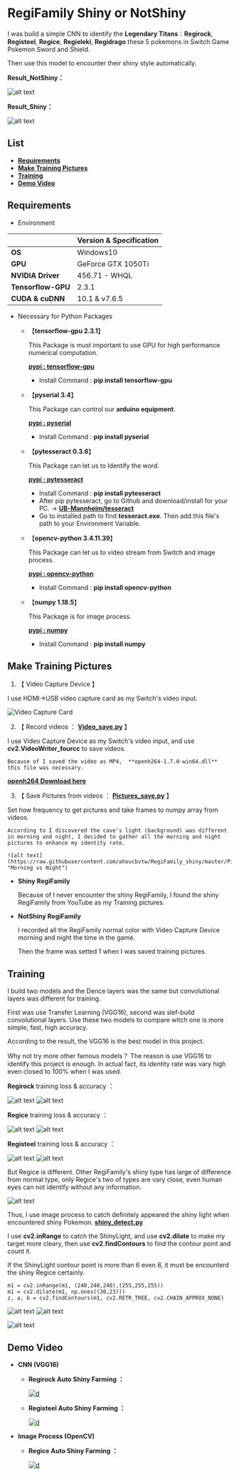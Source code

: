 # RegiFamily Shiny or NotShiny

I was build a simple CNN to identify the **Legendary Titans**：**Regirock**, **Registeel**, **Regice**, **Regieleki**,  **Regidrago** these 5 pokemons  in Switch Game Pokemon Sword and Shield.

Then use this model to encounter their shiny style automatically.

**Result_NotShiny：**

![alt text](https://raw.githubusercontent.com/ahoucbvtw/RegiFamily_shiny/master/Picture/Result_377_NotShiny_morning0.jpg "Not Shiny Regirock！！")

**Result_Shiny：**

![alt text](https://raw.githubusercontent.com/ahoucbvtw/RegiFamily_shiny/master/Picture/ShinyResult_377.jpg "Shiny Regirock！！")

## List

- **[Requirements](https://github.com/ahoucbvtw/RegiFamily_shiny#requirements)**
- **[Make Training Pictures](https://github.com/ahoucbvtw/RegiFamily_shiny#make-training-pictures)**
- **[Training](https://github.com/ahoucbvtw/RegiFamily_shiny#training)**
- **[Demo Video](https://github.com/ahoucbvtw/RegiFamily_shiny#demo-video)**


## Requirements

- Environment

|| Version & Specification | 
|---------|---------| 
| **OS** | Windows10 |
| **GPU** | GeForce GTX 1050Ti |
| **NVIDIA Driver** | 456.71 - WHQL |
| **Tensorflow-GPU** | 2.3.1 |
| **CUDA & cuDNN** | 10.1 & v7.6.5 |

- Necessary for Python Packages
  - 【**tensorflow-gpu 2.3.1**】
  
    This Package is must important to use GPU for high performance numerical computation.

    **[pypi : tensorflow-gpu](https://pypi.org/project/tensorflow-gpu/)**
    - Install Command : **pip install tensorflow-gpu**

  - 【**pyserial 3.4**】

    This Package can control our **arduino equipment**.

    **[pypi : pyserial](https://pypi.org/project/pyserial/)**
    - Install Command : **pip install pyserial**

  - 【**pytesseract 0.3.6**】

    This Package can let us to Identify the word.

    **[pypi : pytesseract](https://pypi.org/project/pytesseract/)**
    - Install Command : **pip install pytesseract**
    - After pip pytesseract, go to Github and download/install for your PC. → **[UB-Mannheim/tesseract](https://github.com/UB-Mannheim/tesseract/wiki)**
    - Go to installed path to find **tesseract.exe**.  Then add this file's path to your Environment Variable.
  
  - 【**opencv-python 3.4.11.39**】

    This Package can let us to video stream from Switch and image process.

    **[pypi : opencv-python](https://pypi.org/project/opencv-python/)**
    - Install Command : **pip install opencv-python**

  - 【**numpy 1.18.5**】

    This Package is for image process.

    **[pypi : numpy](https://pypi.org/project/numpy/)**
    - Install Command : **pip install numpy**

## Make Training Pictures
1. 【 Video Capture Device 】

  I use HDMI→USB video capture card as my Switch's video input.
  
  ![Video Capture Card](https://raw.githubusercontent.com/ahoucbvtw/RegiFamily_shiny/master/Picture/VideoCaptureDevice.png)

2. 【 Record videos ： [**Video_save.py**](https://github.com/ahoucbvtw/RegiFamily_shiny/blob/master/Video_save.py) 】

  I use Video Capture Device as my Switch's video input, and use **cv2.VideoWriter_fourcc** to save videos. 
    
    Because of I saved the video as MP4,  **openh264-1.7.0-win64.dll**  this file was necessary.
  
   [**openh264 Download here**](https://github.com/cisco/openh264/releases)
   
3. 【 Save Pictures from videos ： [**Pictures_save.py**](https://github.com/ahoucbvtw/RegiFamily_shiny/blob/master/Pictures_save.py) 】
  
  Set how frequency to get pictures and take frames to numpy array from videos.
    
    According to I discovered the cave's light (background) was different in morning and night, I decided to gather all the morning and night pictures to enhance my identity rate.
    
    ![alt text](https://raw.githubusercontent.com/ahoucbvtw/RegiFamily_shiny/master/Picture/Morning_vs_night.jpg "Morning vs Night")
  
   - **Shiny RegiFamily**
   
     Because of I never encounter the shiny RegiFamily, I found the shiny RegiFamily from YouTube as my Training pictures.
   
   - **NotShiny RegiFamily**
   
     I recorded all the RegiFamily normal color with Video Capture Device morning and night the time in the game.
     
     Then the frame was setted 1 when I was saved training pictures.
    
## Training

I build two models and the Dence layers was the same but convolutional layers was different for training.

First was use Transfer Learning (VGG16), second was slef-build convolutional layers. Use these two models to compare witch one is more simple, fast, high accuracy.

According to the result, the VGG16 is the best model in this project.

Why not try more other famous models？ The reason is use VGG16 to identify this project is enough. In actual fact, its identity rate was vary high even closed to 100% when I was used.

**Regirock** training loss & accuracy ：

![alt text](https://raw.githubusercontent.com/ahoucbvtw/RegiFamily_shiny/master/Picture/VGG16_377_loss1.png "Regirock Training & Validation Loss")
![alt text](https://raw.githubusercontent.com/ahoucbvtw/RegiFamily_shiny/master/Picture/VGG16_377accuracy.png "Regirock Training & Validation Accuracy")

**Regice** training loss & accuracy ：

![alt text](https://raw.githubusercontent.com/ahoucbvtw/RegiFamily_shiny/master/Picture/VGG16_378_loss1.png "Regice Training & Validation Loss")
![alt text](https://raw.githubusercontent.com/ahoucbvtw/RegiFamily_shiny/master/Picture/VGG16_378accuracy.png "Regice Training & Validation Accuracy")

**Registeel** training loss & accuracy ：

![alt text](https://raw.githubusercontent.com/ahoucbvtw/RegiFamily_shiny/master/Picture/VGG16_379loss1.png "Registeel Training & Validation Loss")
![alt text](https://raw.githubusercontent.com/ahoucbvtw/RegiFamily_shiny/master/Picture/VGG16_379accuracy1.png "Registeel Training & Validation Accuracy")

But Regice is different. Other RegiFamily's shiny type has large of difference from normal type, only Regice's two of types are vary close, even human eyes can not identify without any information.

![alt text](https://raw.githubusercontent.com/ahoucbvtw/RegiFamily_shiny/master/Picture/RegiFamily%20Shiny%20vs%20NotShiny.png "RegiFamily Shiny vs NotShiny")

Thus, I use image process to catch definitely appeared the shiny light when encountered shiny Pokemon.   **[shiny_detect.py](https://github.com/ahoucbvtw/RegiFamily_shiny/blob/master/shiny_detect.py/)**

I use **cv2.inRange** to catch the ShinyLight, and use **cv2.dilate** to make my target more cleary, then use **cv2.findContours** to find the contour point and count it. 

If the ShinyLight contour point is more than 6 even 8, it must be encounterd the shiny Regice certainly.

```
m1 = cv2.inRange(m1, (240,240,240),(255,255,255))
m1 = cv2.dilate(m1, np.ones((30,23)))
z, a, b = cv2.findContours(m1, cv2.RETR_TREE, cv2.CHAIN_APPROX_NONE)
```

![alt text](https://raw.githubusercontent.com/ahoucbvtw/RegiFamily_shiny/master/Picture/Result_OpenCV_378_ShinyLight.jpg "ShinyLight Contour Point")
![alt text](https://raw.githubusercontent.com/ahoucbvtw/RegiFamily_shiny/master/Picture/Result_OpenCV_378_Shiny.jpg "Shiny Regice！！")

![alt text](https://raw.githubusercontent.com/ahoucbvtw/RegiFamily_shiny/master/Picture/378shiny_log.jpg "Encounter Shiny Regice's Log")

## Demo Video

- **CNN (VGG16)**

  - **Regirock Auto Shiny Farming ：**

    [![d](https://raw.githubusercontent.com/ahoucbvtw/RegiFamily_shiny/master/Picture/377_Auto_Shiny_Farming.jpg)](http://www.youtube.com/watch?v=v_71KjZrdEY "377 Regirock Auto Shiny Farming Use CNN")
    
  - **Registeel Auto Shiny Farming ：**
  
    [![d](https://raw.githubusercontent.com/ahoucbvtw/RegiFamily_shiny/master/Picture/379_Auto_Shiny_Farming.jpg)](https://www.youtube.com/watch?v=YQHtD1ixFeM "379 Registeel Auto Shiny Farming Use CNN")
    
- **Image Process (OpenCV)**

  - **Regice Auto Shiny Farming ：**

    [![d](https://raw.githubusercontent.com/ahoucbvtw/RegiFamily_shiny/master/Picture/378_Auto_Shiny_Farming.jpg)](https://www.youtube.com/watch?v=auTGc-Dpkzk "378 Regice Auto Shiny Farming Use Image Process")
